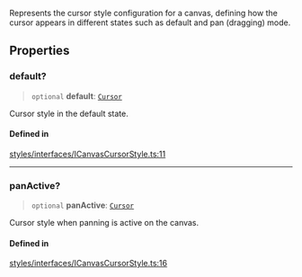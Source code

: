 Represents the cursor style configuration for a canvas, defining how the cursor appears in
different states such as default and pan (dragging) mode.

## Properties

### default?

> `optional` **default**: [`Cursor`](../enumerations/Cursor.md)

Cursor style in the default state.

#### Defined in

[styles/interfaces/ICanvasCursorStyle.ts:11](https://github.com/avolutions/canvas-painter/blob/main/src/styles/interfaces/ICanvasCursorStyle.ts#L11)

***

### panActive?

> `optional` **panActive**: [`Cursor`](../enumerations/Cursor.md)

Cursor style when panning is active on the canvas.

#### Defined in

[styles/interfaces/ICanvasCursorStyle.ts:16](https://github.com/avolutions/canvas-painter/blob/main/src/styles/interfaces/ICanvasCursorStyle.ts#L16)
